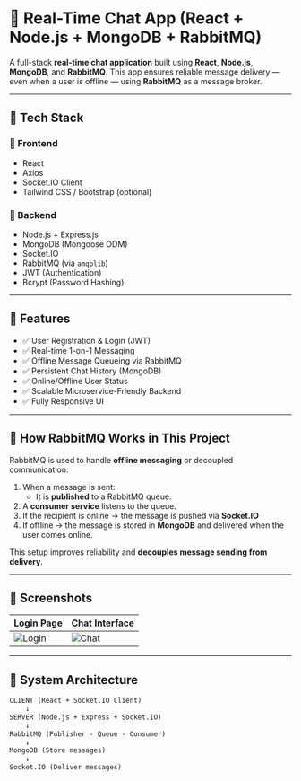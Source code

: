 # 💬 Real-Time Chat App (React + Node.js + MongoDB + RabbitMQ)

A full-stack **real-time chat application** built using **React**, **Node.js**, **MongoDB**, and **RabbitMQ**. This app ensures reliable message delivery — even when a user is offline — using **RabbitMQ** as a message broker.

---

## 🧰 Tech Stack

### 🔹 Frontend
- React
- Axios
- Socket.IO Client
- Tailwind CSS / Bootstrap (optional)

### 🔹 Backend
- Node.js + Express.js
- MongoDB (Mongoose ODM)
- Socket.IO
- RabbitMQ (via `amqplib`)
- JWT (Authentication)
- Bcrypt (Password Hashing)

---

## 🚀 Features

- ✅ User Registration & Login (JWT)
- ✅ Real-time 1-on-1 Messaging
- ✅ Offline Message Queueing via RabbitMQ
- ✅ Persistent Chat History (MongoDB)
- ✅ Online/Offline User Status
- ✅ Scalable Microservice-Friendly Backend
- ✅ Fully Responsive UI

---

## 🔄 How RabbitMQ Works in This Project

RabbitMQ is used to handle **offline messaging** or decoupled communication:

1. When a message is sent:
   - It is **published** to a RabbitMQ queue.
2. A **consumer service** listens to the queue.
3. If the recipient is online → the message is pushed via **Socket.IO**
4. If offline → the message is stored in **MongoDB** and delivered when the user comes online.

This setup improves reliability and **decouples message sending from delivery**.

---

## 📸 Screenshots

| Login Page | Chat Interface |
|------------|----------------|
| ![Login](screenshots/login.png) | ![Chat](screenshots/chat.png) |

---

## 🧩 System Architecture

```txt
CLIENT (React + Socket.IO Client)
    ↓
SERVER (Node.js + Express + Socket.IO)
    ↓
RabbitMQ (Publisher - Queue - Consumer)
    ↓
MongoDB (Store messages)
    ↓
Socket.IO (Deliver messages)
